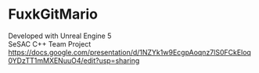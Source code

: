 # FuxkGitMario

Developed with Unreal Engine 5 <br>
SeSAC C++ Team Project <br>
https://docs.google.com/presentation/d/1NZYk1w9EcgpAoqnz7lS0FCkEloq0YDzTT1mMXENuuO4/edit?usp=sharing
